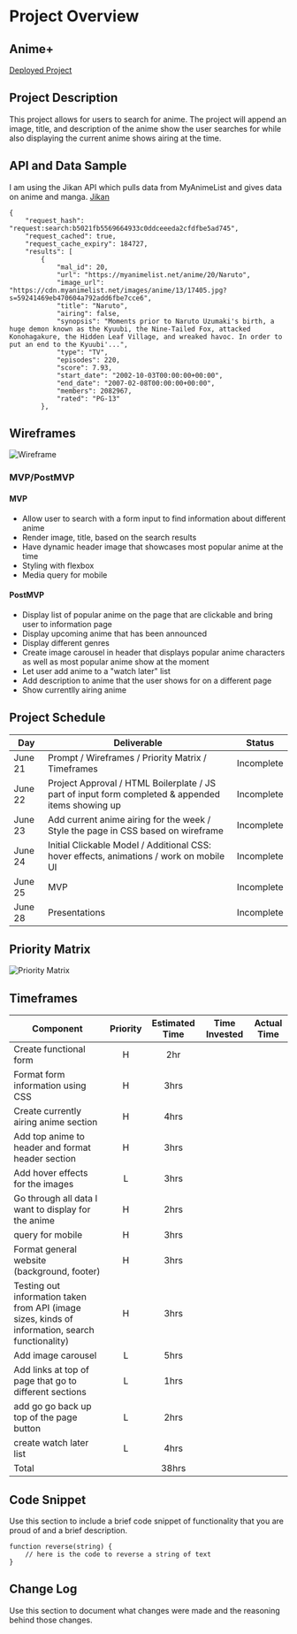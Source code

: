 # Project Overview

## Anime+

[Deployed Project](URL)

## Project Description

This project allows for users to search for anime. The project will append an image, title, and description of the anime show the user searches for while also displaying the current anime shows airing at the time.

## API and Data Sample

I am using the Jikan API which pulls data from MyAnimeList and gives data on anime and manga. [Jikan](https://jikan.docs.apiary.io/#)


```
{
    "request_hash": "request:search:b5021fb5569664933c0ddceeeda2cfdfbe5ad745",
    "request_cached": true,
    "request_cache_expiry": 184727,
    "results": [
        {
            "mal_id": 20,
            "url": "https://myanimelist.net/anime/20/Naruto",
            "image_url": "https://cdn.myanimelist.net/images/anime/13/17405.jpg?s=59241469eb470604a792add6fbe7cce6",
            "title": "Naruto",
            "airing": false,
            "synopsis": "Moments prior to Naruto Uzumaki's birth, a huge demon known as the Kyuubi, the Nine-Tailed Fox, attacked Konohagakure, the Hidden Leaf Village, and wreaked havoc. In order to put an end to the Kyuubi'...",
            "type": "TV",
            "episodes": 220,
            "score": 7.93,
            "start_date": "2002-10-03T00:00:00+00:00",
            "end_date": "2007-02-08T00:00:00+00:00",
            "members": 2082967,
            "rated": "PG-13"
        },
```

## Wireframes

![Wireframe](https://i.imgur.com/JouFioF.png)

### MVP/PostMVP

#### MVP 

- Allow user to search with a form input to find information about different anime 
- Render image, title, based on the search results 
- Have dynamic header image that showcases most popular anime at the time
- Styling with flexbox
- Media query for mobile


#### PostMVP  

- Display list of popular anime on the page that are clickable and bring user to information page
- Display upcoming anime that has been announced
- Display different genres
- Create image carousel in header that displays popular anime characters as well as most popular anime show at the moment
- Let user add anime to a "watch later" list
- Add description to anime that the user shows for on a different page
- Show currentlly airing anime

## Project Schedule

|  Day | Deliverable | Status
|---|---| ---|
|June 21| Prompt / Wireframes / Priority Matrix / Timeframes | Incomplete
|June 22| Project Approval / HTML Boilerplate / JS part of input form completed & appended items showing up | Incomplete
|June 23| Add current anime airing for the week / Style the page in CSS based on wireframe | Incomplete
|June 24| Initial Clickable Model / Additional CSS: hover effects,  animations / work on mobile UI  | Incomplete
|June 25| MVP | Incomplete
|June 28| Presentations | Incomplete

## Priority Matrix

![Priority Matrix](https://i.imgur.com/CQXfcIZ.png)

## Timeframes

| Component | Priority | Estimated Time | Time Invested | Actual Time |
| --- | :---: |  :---: | :---: | :---: |
| Create functional form | H |2hr|  |  |
| Format form information using CSS | H | 3hrs|  |  |
| Create currently airing anime section | H | 4hrs|  |  |
| Add top anime to header and format header section | H | 3hrs|  |  |
| Add hover effects for the images | L | 3hrs| |  |
| Go through all data I want to display for the anime | H | 2hrs| |  |
| query for mobile | H | 3hrs|  |  |
| Format general website (background, footer) | H | 3hrs|  |  |
| Testing out information taken from API (image sizes, kinds of information, search functionality) | H | 3hrs|  |  |
| Add image carousel | L | 5hrs|  |  |
| Add links at top of page that go to different sections | L | 1hrs|  |  |
| add go go back up top of the page button | L | 2hrs|  |  |
| create watch later list | L | 4hrs|  |  |
| Total |  | 38hrs|  |  |

## Code Snippet

Use this section to include a brief code snippet of functionality that you are proud of and a brief description.  

```
function reverse(string) {
	// here is the code to reverse a string of text
}
```

## Change Log
 Use this section to document what changes were made and the reasoning behind those changes.  
